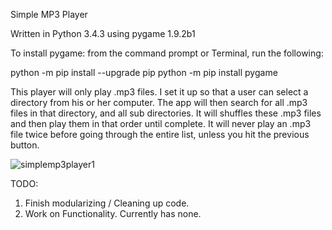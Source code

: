 Simple MP3 Player

Written in Python 3.4.3
using pygame 1.9.2b1




To install pygame:
from the command prompt or Terminal, run the following:

python -m pip install --upgrade pip
python -m pip install pygame




This player will only play .mp3 files. I set it up so that a user can select a directory from his or her computer. The app will then search for all .mp3 files in that directory, and all sub directories. It will shuffles these .mp3 files and then play them in that order until complete. It will never play an .mp3 file twice before going through the entire list, unless you hit the previous button.




![simplemp3player1](https://cloud.githubusercontent.com/assets/7481680/20869632/680e062e-ba44-11e6-8a89-a3598e9f2cdf.png)




TODO:

1. Finish modularizing / Cleaning up code.
2. Work on Functionality. Currently has none.
